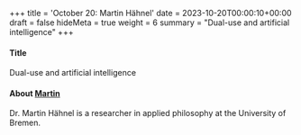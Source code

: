 +++
title = 'October 20: Martin Hähnel'
date = 2023-10-20T00:00:10+00:00
draft = false
hideMeta = true
weight = 6
summary = "Dual-use and artificial intelligence"
+++


#### Title
Dual-use and artificial intelligence

#### About [Martin](https://www.uni-bremen.de/philosophie/personen/alphabetische-liste/profil/idm/25118?cHash=38c18552f97784c09db24403112d838e)

Dr. Martin Hähnel is a researcher in applied philosophy at the University of Bremen.  
